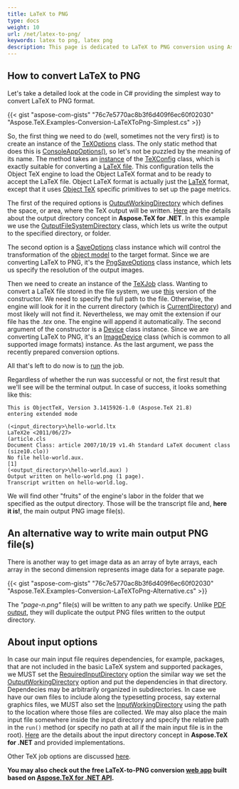 ```yaml
---
title: LaTeX to PNG
type: docs
weight: 10
url: /net/latex-to-png/
keywords: latex to png, latex png
description: This page is dedicated to LaTeX to PNG conversion using Aspose.TeX for .NET API.
---
```


## **How to convert LaTeX to PNG**

Let's take a detailed look at the code in C# providing the simplest way to convert LaTeX to PNG format.

{{< gist "aspose-com-gists" "76c7e5770ac8b3f6d409f6ec60f02030" "Aspose.TeX.Examples-Conversion-LaTeXToPng-Simplest.cs" >}}

So, the first thing we need to do (well, sometimes not the very first) is to create an instance of the [TeXOptions](https://apireference.aspose.com/tex/net/aspose.tex/texoptions) class. The only static method that does this is [ConsoleAppOptions()](https://apireference.aspose.com/tex/net/aspose.tex/texoptions/methods/consoleappoptions), so let's not be puzzled by the meaning of its name. The method takes an [instance](https://apireference.aspose.com/tex/net/aspose.tex/texconfig/properties/objectlatex) of the [TeXConfig](https://apireference.aspose.com/tex/net/aspose.tex/texconfig) class, which is exactly suitable for converting a [LaTeX file](/tex/net/latex-io/#latex-file). This configuration tells the Object TeX engine to load the Object LaTeX format and to be ready to accept the LaTeX file. Object LaTeX format is actually just the [LaTeX](/tex/net/what-is-latex/) format, except that it uses [Object TeX](/tex/net/aspose-tex-and-object-tex/#object-tex) specific primitives to set up the page metrics.

The first of the required options is [OutputWorkingDirectory](https://apireference.aspose.com/tex/net/aspose.tex/texoptions/properties/outputworkingdirectory) which defines the space, or area, where the TeX output will be written. [Here](/tex/net/aspose-tex-output/) are the details about the output directory concept in **Aspose.TeX for .NET**. In this example we use the [OutputFileSystemDirectory](https://apireference.aspose.com/tex/net/aspose.tex.io/outputfilesystemdirectory) class, which lets us write the output to the specified directory, or folder.

The second option is a [SaveOptions](https://apireference.aspose.com/tex/net/aspose.tex.presentation/saveoptions) class instance which will control the transformation of the [object model](/tex/net/aspose-tex-and-object-tex/#why-the-new-tex-is-object) to the target format. Since we are converting LaTeX to PNG, it's the [PngSaveOptions](https://apireference.aspose.com/tex/net/aspose.tex.presentation.image/pngsaveoptions) class instance, which lets us specify the resolution of the output images.

Then we need to create an instance of the [TeXJob](https://apireference.aspose.com/tex/net/aspose.tex/texjob) class. Wanting to convert a LaTeX file stored in the file system, we use [this](https://apireference.aspose.com/tex/net/aspose.tex/texjob/constructors/2) version of the constructor. We need to specify the full path to the file. Otherwise, the engine will look for it in the current directory (which is [CurrentDirectory](https://docs.microsoft.com/en-us/dotnet/api/system.environment.currentdirectory)) and most likely will not find it. Nevertheless, we may omit the extension if our file has the *.tex* one. The engine will append it automatically. The second argument of the constructor is a [Device](https://apireference.aspose.com/tex/net/aspose.tex.presentation/device) class instance. Since we are converting LaTeX to PNG, it's an [ImageDevice](https://apireference.aspose.com/tex/net/aspose.tex.presentation.image/imagedevice) class (which is common to all supported image formats) instance. As the last argument, we pass the recently prepared conversion options.

All that's left to do now is to [run](https://apireference.aspose.com/tex/net/aspose.tex/texjob/methods/run) the job.

Regardless of whether the run was successful or not, the first result that we'll see will be the terminal output. In case of success, it looks something like this:

```text
This is ObjectTeX, Version 3.1415926-1.0 (Aspose.TeX 21.8)
entering extended mode

(<input_directory>\hello-world.ltx
LaTeX2e <2011/06/27>
(article.cls
Document Class: article 2007/10/19 v1.4h Standard LaTeX document class
(size10.clo))
No file hello-world.aux.
[1]
(<output_directory>\hello-world.aux) )
Output written on hello-world.png (1 page).
Transcript written on hello-world.log.
```

We will find other "fruits" of the engine's labor in the folder that we specified as the output directory. Those will be the transcript file and, **here it is!**, the main output PNG image file(s).

## **An alternative way to write main output PNG file(s)**

There is another way to get image data as an array of byte arrays, each array in the second dimension represents image data for a separate page.

{{< gist "aspose-com-gists" "76c7e5770ac8b3f6d409f6ec60f02030" "Aspose.TeX.Examples-Conversion-LaTeXToPng-Alternative.cs" >}}

The *"page-n.png"* file(s) will be written to any path we specify. Unlike [PDF output](/tex/net/latex-to-pdf/#an-alternative-way-to-write-main-output-pdf-file), they will duplicate the output PNG files written to the output directory.

## **About input options**

In case our main input file requires dependencies, for example, packages, that are not included in the basic LaTeX system and supported packages, we MUST set the [RequiredInputDirectory](https://apireference.aspose.com/tex/net/aspose.tex/texoptions/properties/requiredinputdirectory) option the similar way we set the [OutputWorkingDirectory](https://apireference.aspose.com/tex/net/aspose.tex/texoptions/properties/outputworkingdirectory) option and put the dependencies in that directory. Dependecies may be arbitrarily organized in subdirectories. In case we have our own files to include along the typesetting process, say external graphics files, we MUST also set the [InputWorkingDirectory](https://apireference.aspose.com/tex/net/aspose.tex/texoptions/properties/inputworkingdirectory) using the path to the location where those files are collected. We may also place the main input file somewhere inside the input directory and specify the relative path in the `run()` method (or specify no path at all if the main input file is in the root). [Here](/tex/net/aspose-tex-input/) are the details about the input directory concept in **Aspose.TeX for .NET** and provided implementations.

Other TeX job options are discussed [here](/tex/net/other-options/).

**You may also check out the free LaTeX-to-PNG conversion [web app](https://products.aspose.app/tex/conversion/latex-to-png) built based on [Aspose.TeX for .NET API](https://products.aspose.com/tex/net/).**